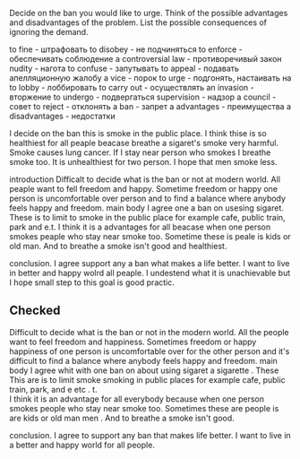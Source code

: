 Decide on the ban you would like to urge.
Think of the possible advantages and disadvantages of the problem.
List the possible consequences of ignoring the demand.


to fine - штрафовать
to disobey - не подчиняться
to enforce - обеспечивать соблюдение
a controversial law - противоречивый закон
nudity - нагота 
to confuse - запутывать
to appeal - подавать апелляционную жалобу
a vice - порок
to urge - подгонять, настаивать на
to lobby - лоббировать
to carry out - осуществлять
an invasion - вторжение
to undergo - подвергаться
supervision - надзор
a council - совет
to reject - отклонять
a ban - запрет
a advantages - преимущества
a disadvantages - недостатки


I decide on the ban this is smoke in the public place.
I think thise is so healthiest for all peaple beacase breathe a sigaret's smoke very harmful. 
Smoke causes lung cancer. 
If I stay near person who smokes I breathe smoke too. It is unhealthiest for two person. 
I hope that men smoke less. 

introduction
 Difficalt to decide what is the ban or not at modern world. All peaple want to fell freedom and happy.
 Sometime freedom or happy one person is uncomfortable over person and to find a balance where anybody feels happy and freedom.
main body
 I agree one a ban on usesing sigaret. These is to limit to smoke in the public place for example cafe, public train, park and e.t.
I think it is a advantages for all beacase when one person smokes peaple who stay near smoke too. Sometime these is peale is kids or old man.
 And to breathe a smoke isn't good and healthiest.

conclusion.
I agree support any a ban what makes a life better. I want to live in better and happy wolrd all peaple.
I undestend what it is unachievable but I hope small step to this goal is good practic.


## Checked

Difficult to decide what is the ban or not in the modern world. All   the   people want to feel freedom and happiness.
 Sometimes freedom or   happy  happiness     of   one person is uncomfortable   over  for   the   other   person and   it's difficult   to find a balance where anybody feels happy and freedom.
main body
 I agree   whit  with   one ban   on  about   using   sigaret  a sigarette  .   These  This     are  is   to limit   smoke  smoking   in public places for example cafe, public train, park,   and e  etc  .  t.  
I think it is an advantage for   all  everybody   because when one person smokes people who stay near smoke too. Sometimes these   are   people   is  are   kids or old   man  men  .
 And to breathe a smoke isn't good. 

conclusion.
I agree to support any ban that makes life better. I want to live in a better and happy world for all people. 
